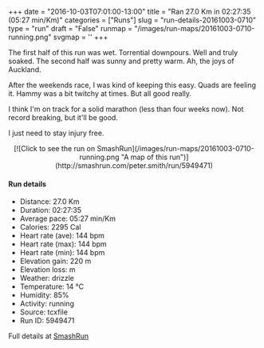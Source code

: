 +++
date = "2016-10-03T07:01:00-13:00"
title = "Ran 27.0 Km in 02:27:35 (05:27 min/Km)"
categories = ["Runs"]
slug = "run-details-20161003-0710"
type = "run"
draft = "False"
runmap = "/images/run-maps/20161003-0710-running.png"
svgmap = '<polyline points="36 59, 38 56, 36 56, 33 56, 31 57, 25 62, 19 64, 17 63, 17 61, 15 60, 13 60, 10 61, 6 59, 6 59, 4 56, 3 55, 0 52, 2 51, 4 51, 5 51, 5 50, 11 48, 11 48, 14 45, 19 45, 19 40, 19 37, 20 37, 22 36, 22 37, 21 39, 22 39, 24 41, 25 42, 27 43, 30 44, 30 44, 31 43, 31 43, 33 40, 35 38, 36 37, 36 38, 34 40, 34 41, 39 42, 49 45, 50 45, 56 47, 64 47, 66 48, 69 51, 72 52, 75 52, 79 51, 81 50, 85 51, 87 50, 88 49, 87 47, 87 45, 91 45, 93 44, 96 45, 97 45, 97 47, 100 48, 97 47, 96 45, 93 44, 91 45, 87 45, 87 45, 87 46, 88 49, 86 50, 84 51, 81 50, 79 51, 74 52, 72 52, 70 51, 65 48, 63 47, 57 47, 56 49, 53 48, 51 49">'
+++

The first half of this run was wet. Torrential downpours. Well and truly soaked. The second half was sunny and pretty warm. Ah, the joys of Auckland. 

After the weekends race, I was kind of keeping this easy. Quads are feeling it. Hammy was a bit twitchy at times. But all good really. 

I think I'm on track for a solid marathon (less than four weeks now). Not record breaking,  but it'll be good. 

I just need to stay injury free. 

<!--more-->

<center>
[![Click to see the run on SmashRun](/images/run-maps/20161003-0710-running.png "A map of this run")](http://smashrun.com/peter.smith/run/5949471)
</center>

#### Run details

* Distance: 27.0 Km
* Duration: 02:27:35
* Average pace: 05:27 min/Km
* Calories: 2295 Cal
* Heart rate (ave): 144 bpm
* Heart rate (max): 144 bpm
* Heart rate (min): 144 bpm
* Elevation gain: 220 m
* Elevation loss:  m
* Weather: drizzle
* Temperature: 14 &deg;C
* Humidity: 85%
* Activity: running
* Source: tcxfile
* Run ID: 5949471

Full details at [SmashRun](http://smashrun.com/peter.smith/run/5949471)